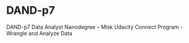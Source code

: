 # DAND-p7
DAND-p7 Data Analyst Nanodegree – Misk Udacity Connect Program - Wrangle and Analyze Data
